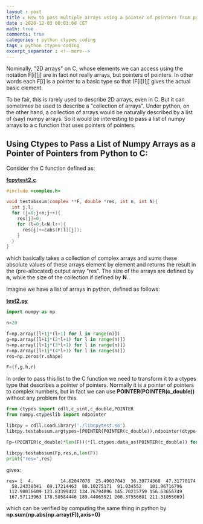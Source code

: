```yaml
---
layout : post
title : How to pass multiple arrays using a pointer of pointers from python to C.
date : 2020-12-03 00:03:00 CET
math: true
comments: true
categories : python ctypes coding
tags : python ctypes coding
excerpt_separator : <!--more-->
---
```


Nominally, "2D arrays" on C, whose elements we can access using the notation F[i][j] are in fact not really arrays, but pointers of pointers. In other words each F[i] is a pointer to a basic type so that (F[i])[j] gives the actual basic element.

To be fair, this is rarely used to describe 2D arrays, even in C. But it can sometimes be used to describe a "collection of arrays". Under python, on the other hand, a collection of arrays would be naturally described by a list of (say) numpy arrays. So it would be interesting to pass a list of numpy arrays to a c function that uses pointers of pointers.

<!--more-->

## Using Ctypes to Pass a List of Numpy Arrays as a Pointer of Pointers from Python to C:

Consider the C function defined as:

[**fcpytest2.c**](https://github.com/gurcani/gurcani.github.io/blob/gtest/assets/examples/cpytest/fcpytest2.c)
```c
#include <complex.h>

void testabssum(complex **F, double *res, int n, int N){
  int j,l;
  for (j=0;j<n;j++){
    res[j]=0;
    for (l=0;l<N;l++){
      res[j]+=cabs(F[l][j]);
    }
  }
}
```

which basically takes a collection of complex arrays and sums these absolute values of these arrays element by element
and returns the result in the (pre-allocated) output array "res". The size of the arrays are defined by **n**, while 
the size of the collection if defined by **N**.

Imagine we have a list of arrays in python, defined as follows:

[**test2.py**](https://github.com/gurcani/gurcani.github.io/blob/gtest/assets/examples/cpytest/test2.py)
```py
import numpy as np

n=20

f=np.array([l+1j*(l+1) for l in range(n)])
g=np.array([l+1j*(2*l+1) for l in range(n)])
h=np.array([l+1j*(3*l+1) for l in range(n)])
r=np.array([l+1j*(4*l+1) for l in range(n)])
res=np.zeros(r.shape)

F=(f,g,h,r)

```
In order to pass this list to the C function we need to transform it to a ctypes type that describes a pointer of pointers. Normally it is a pointer of pointers to complex numbers, but in fact we can use **POINTER(POINTER(c_double))** without any problem for this.

```py
from ctypes import cdll,c_uint,c_double,POINTER
from numpy.ctypeslib import ndpointer

libcpy = cdll.LoadLibrary('./libcpytest.so')
libcpy.testabssum.argtypes=[POINTER(POINTER(c_double)),ndpointer(dtype=float),c_uint,c_uint]

Fp=(POINTER(c_double)*len(F))(*[l.ctypes.data_as(POINTER(c_double)) for l in F])

libcpy.testabssum(Fp,res,n,len(F))
print("res=",res)
```

gives:

```
res= [  4.          14.62047078  25.49037043  36.39774368  47.31770174
  58.24338341  69.17214463  80.10275171  91.034552   101.96716796
 112.90036609 123.83399422 134.76794896 145.70215759 156.63656749
 167.57113963 178.50584446 189.44065921 200.37556601 211.31055069]
```

which can be verified by computing the same thing in python by **np.sum(np.abs(np.array(F)),axis=0)**


